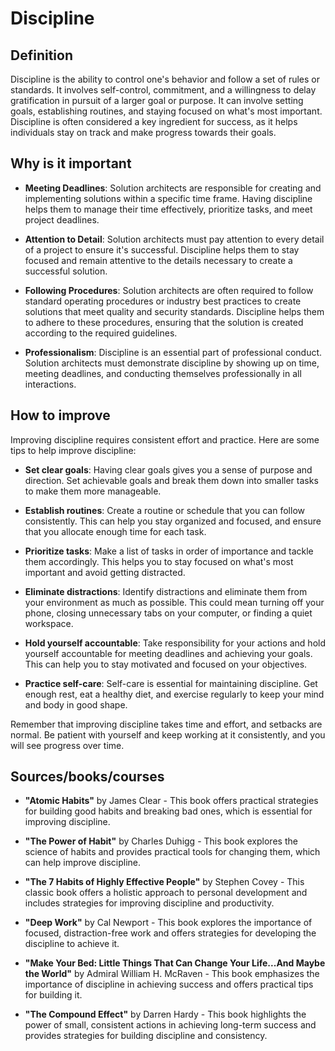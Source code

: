 # Discipline

## Definition

Discipline is the ability to control one's behavior and follow a set of rules or standards. It involves self-control, commitment, and a willingness to delay gratification in pursuit of a larger goal or purpose. It can involve setting goals, establishing routines, and staying focused on what's most important. Discipline is often considered a key ingredient for success, as it helps individuals stay on track and make progress towards their goals.

## Why is it important

- **Meeting Deadlines**: Solution architects are responsible for creating and implementing solutions within a specific time frame. Having discipline helps them to manage their time effectively, prioritize tasks, and meet project deadlines.

- **Attention to Detail**: Solution architects must pay attention to every detail of a project to ensure it's successful. Discipline helps them to stay focused and remain attentive to the details necessary to create a successful solution.

- **Following Procedures**: Solution architects are often required to follow standard operating procedures or industry best practices to create solutions that meet quality and security standards. Discipline helps them to adhere to these procedures, ensuring that the solution is created according to the required guidelines.

- **Professionalism**: Discipline is an essential part of professional conduct. Solution architects must demonstrate discipline by showing up on time, meeting deadlines, and conducting themselves professionally in all interactions.

## How to improve

Improving discipline requires consistent effort and practice. Here are some tips to help improve discipline:

- **Set clear goals**: Having clear goals gives you a sense of purpose and direction. Set achievable goals and break them down into smaller tasks to make them more manageable.

- **Establish routines**: Create a routine or schedule that you can follow consistently. This can help you stay organized and focused, and ensure that you allocate enough time for each task.

- **Prioritize tasks**: Make a list of tasks in order of importance and tackle them accordingly. This helps you to stay focused on what's most important and avoid getting distracted.

- **Eliminate distractions**: Identify distractions and eliminate them from your environment as much as possible. This could mean turning off your phone, closing unnecessary tabs on your computer, or finding a quiet workspace.

- **Hold yourself accountable**: Take responsibility for your actions and hold yourself accountable for meeting deadlines and achieving your goals. This can help you to stay motivated and focused on your objectives.

- **Practice self-care**: Self-care is essential for maintaining discipline. Get enough rest, eat a healthy diet, and exercise regularly to keep your mind and body in good shape.

Remember that improving discipline takes time and effort, and setbacks are normal. Be patient with yourself and keep working at it consistently, and you will see progress over time.

## Sources/books/courses

- **"Atomic Habits"** by James Clear - This book offers practical strategies for building good habits and breaking bad ones, which is essential for improving discipline.

- **"The Power of Habit"** by Charles Duhigg - This book explores the science of habits and provides practical tools for changing them, which can help improve discipline.

- **"The 7 Habits of Highly Effective People"** by Stephen Covey - This classic book offers a holistic approach to personal development and includes strategies for improving discipline and productivity.

- **"Deep Work"** by Cal Newport - This book explores the importance of focused, distraction-free work and offers strategies for developing the discipline to achieve it.

- **"Make Your Bed: Little Things That Can Change Your Life...And Maybe the World"** by Admiral William H. McRaven - This book emphasizes the importance of discipline in achieving success and offers practical tips for building it.

- **"The Compound Effect"** by Darren Hardy - This book highlights the power of small, consistent actions in achieving long-term success and provides strategies for building discipline and consistency.
